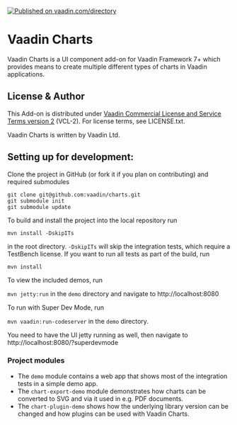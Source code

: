 [![Published on vaadin.com/directory](https://img.shields.io/vaadin-directory/status/vaadin-charts.svg)](https://vaadin.com/directory/component/vaadin-charts)
# Vaadin Charts

Vaadin Charts is a UI component add-on for Vaadin Framework 7+ which provides means to create multiple different types of charts in Vaadin applications.

## License & Author

This Add-on is distributed under [Vaadin Commercial License and Service Terms version 2](https://vaadin.com/commercial-license-and-service-terms) (VCL-2). For license terms, see LICENSE.txt.

Vaadin Charts is written by Vaadin Ltd.


## Setting up for development:

Clone the project in GitHub (or fork it if you plan on contributing) and required submodules

```
git clone git@github.com:vaadin/charts.git
git submodule init
git submodule update
```

To build and install the project into the local repository run 

```mvn install -DskipITs```

in the root directory. `-DskipITs` will skip the integration tests, which require a TestBench license. If you want to run all tests as part of the build, run

```mvn install```

To view the included demos, run

```mvn jetty:run``` in the `demo` directory
and navigate to http://localhost:8080

To run with Super Dev Mode, run 

```mvn vaadin:run-codeserver``` in the `demo` directory.

You need to have the UI jetty running as well, then navigate to http://localhost:8080/?superdevmode

### Project modules

* The `demo` module contains a web app that shows most of the integration tests in a simple demo app.
* The `chart-export-demo` module demonstrates how charts can be converted to SVG and via it used in e.g. PDF documents.
* The `chart-plugin-demo` shows how the underlying library version can be changed and how plugins can be used with Vaadin Charts.
